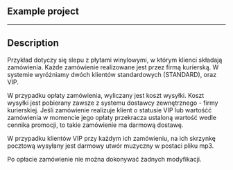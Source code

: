 Example project
----------------------
----------------------

## Description

Przykład dotyczy się slepu z płytami winylowymi, w którym klienci składają zamówienia.
Każde zamówienie realizowane jest przez firmą kurierską. W systemie wyróżniamy dwóch klientów standardowych (STANDARD),
oraz VIP.

W przypadku opłaty zamówienia, wyliczany jest koszt wysyłki. Koszt wysyłki jest pobierany zawsze z systemu dostawcy
zewnętrznego - firmy kurierskiej. Jeśli zamówienie realizuje klient o statusie VIP lub wartośćć zamówienia w momencie
jego opłaty przekracza ustaloną wartość wedle cennika promocji, to takie zamówienie ma darmową dostawę.


W przypadku klientów VIP przy każdym ich zamówieniu, na ich skrzynkę pocztową wysyłany jest darmowy utwór muzyczny w postaci
pliku mp3.

Po opłacie zamówienie nie można dokonywać żadnych modyfikacji.

